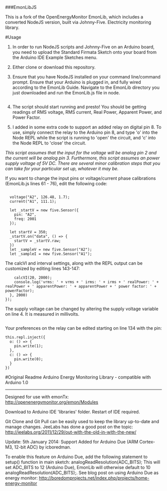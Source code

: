 ###EmonLibJS

This is a fork of the OpenEnergyMonitor EmonLib, which includes a converted NodeJS version, built via Johnny-Five. Electricity monitoring library.

#Usage

1. In order to run NodeJS scripts and Johnny-Five on an Arduino board, you need to upload the Standard Firmata Sketch onto your board from the Arduino IDE Example Sketches menu.

2. Either clone or download this repository.

3. Ensure that you have NodeJS installed on your command line/command prompt. Ensure that your Arduino is plugged in, and fully wired according to the EmonLib Guide. Navigate to the EmonLib directory you just downloaded and run the EmonLib.js file in node.
```node EmonLib.js
```

4. The script should start running and presto! You should be getting readings of RMS voltage, RMS current, Real Power, Apparent Power, and Power Factor.

5. I added in some extra code to support an added relay on digital pin 8. To use, simply connect the relay to the Arduino pin 8, and type 'o' into the Node REPL while the script is running to 'open' the circuit, and 'c' into the Node REPL to 'close' the circuit.

*This script assumes that the input for the voltage will be analog pin 2 and the current will be analog pin 3. Furthermore, this script assumes an power supply voltage of 5V DC. There are several minor calibration steps that you can take for your particular set up, whatever it may be.*


If you want to change the input pins or voltage/current phase calibrations (EmonLib.js lines 61 - 76), edit the following code:
```board.on("ready", () => {

  voltage("A2", 126.48, 1.7);
  current("A1", 111.1);

  let _startV = new five.Sensor({
    pin: "A2",
    freq: 2001
  });

  let startV = 350;
  _startV.on("data", () => {
    startV = _startV.raw;
  })
  let _sampleV = new five.Sensor("A2");
  let _sampleI = new five.Sensor("A1");
```
The calcVI and interval settings, along with the REPL output can be customized by editing lines 143-147:
```  setInterval(() => {
    calcVI(20, 2000);
    console.log('vrms: ' + vrms + ' irms: ' + irms + ' realPower: ' + realPower + ' apparentPower: ' + apparentPower + ' power factor: ' + powerFactor);
  }, 2000)
});
```
The supply voltage can be changed by altering the supply voltage variable on line 4. It is measured in millivolts.
```const supplyVoltage = 5000;
```
Your preferences on the relay can be edited starting on line 134 with the pin:
```let pin = new five.Pin(8);
this.repl.inject({
  o: () => {
    pin.write(1);
  },
  c: () => {
    pin.write(0);
  }
})
```

#Original Readme
Arduino Energy Monitoring Library - compatible with Arduino 1.0
*****************************************************************

Designed for use with emonTx: http://openenergymonitor.org/emon/Modules

Download to Arduino IDE 'libraries' folder. Restart of IDE required.

Git Clone and Git Pull can be easily used to keep the library up-to-date and manage changes.
JeeLabs has done a good post on the topic: http://jeelabs.org/2011/12/29/out-with-the-old-in-with-the-new/



Update: 5th January 2014: Support Added for Arduino Due (ARM Cortex-M3, 12-bit ADC) by icboredman.

To enable this feature on Arduino Due, add the following statement to setup() function in main sketch:
analogReadResolution(ADC_BITS); This will set ADC_BITS to 12 (Arduino Due), EmonLib will otherwise default to 10 analogReadResolution(ADC_BITS);.
See blog post on using Arduino Due as energy monitor: http://boredomprojects.net/index.php/projects/home-energy-monitor
